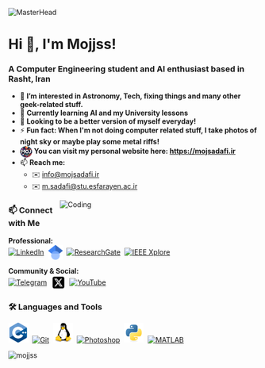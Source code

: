 ![MasterHead](https://github.com/mojjss/mojjss/assets/62790976/7e053f84-caf3-4e75-921b-b40e5d1c49bf)


<h1>Hi 👋, I'm Mojjss!</h1>
<h3>A Computer Engineering student and AI enthusiast based in Rasht, Iran</h3>

- 👀 **I’m interested in Astronomy, Tech, fixing things and many other geek-related stuff.**
- 🌱 **Currently learning AI and my University lessons**
- 💞️ **Looking to be a better version of myself everyday!**
- ⚡ **Fun fact: When I'm not doing computer related stuff, I take photos of night sky or maybe play some metal riffs!**
- <a href="https://moj.sadafi.ir" target="blank"><img align="center" src="https://raw.githubusercontent.com/mojjss/My-first-public-repository/main/_7c290245-7a2e-4b86-bd23-2133f0741a3322%20copy%202.png" alt="the_mojjss" height="24" width="24"  /></a>   **You can visit my personal website here: https://mojsadafi.ir**
- 📫 **Reach me:**  
  - ✉️ info@mojsadafi.ir  
  - ✉️ m.sadafi@stu.esfarayen.ac.ir

 <img align="right" alt="Coding" width="400" src="https://user-images.githubusercontent.com/62790976/211205524-5f538fe4-678b-4fe7-8d7e-94e4f0a2cba4.gif">
    

<h3 align="left">📫 Connect with Me</h3>

<p align="left">
  <strong>Professional:</strong><br/>
  <a href="https://www.linkedin.com/in/mojtaba-sadafi-772161188" target="_blank"><img align="center"  src="https://raw.githubusercontent.com/rahuldkjain/github-profile-readme-generator/master/src/images/icons/Social/linked-in-alt.svg" alt="LinkedIn" width="30" height="30"/></a>&nbsp;
  <a href="https://scholar.google.com/citations?user=3Brv6xMAAAAJ&hl=en" target="_blank"><img align="center"  src="https://raw.githubusercontent.com/mojjss/mojjss/refs/heads/main/Files/pngwing.com.png" alt="Google Scholar" width="30" height="30"/></a>&nbsp;
  <a href="https://www.researchgate.net/profile/Mojtaba-Sadafi-3?ev=hdr_xprf" target="_blank"><img align="center"  src="https://upload.wikimedia.org/wikipedia/commons/thumb/5/5e/ResearchGate_icon_SVG.svg/800px-ResearchGate_icon_SVG.svg.png" alt="ResearchGate" width="30" height="30"/></a>&nbsp;
  <a href="https://ieeexplore.ieee.org/author/454258731158074" target="_blank"><img align="center"  src="https://nimonik.com/wp-content/uploads/bsmq8rbdsnijtp9hbtg5-946x1024.webp" alt="IEEE Xplore" width="37" height="37"/></a>
</p>

<p align="left">
  <strong>Community &amp; Social:</strong><br/>
  <a href="https://t.me/mojjss" target="_blank"><img align="center"  src="https://upload.wikimedia.org/wikipedia/commons/8/82/Telegram_logo.svg" alt="Telegram" width="30" height="30"/></a>&nbsp;
  <a href="https://x.com/the_mojjss" target="_blank"><img align="center"  src="https://raw.githubusercontent.com/mojjss/mojjss/refs/heads/main/Files/587888d9276a97055dbdbf8c0c314f8f.png" alt="X" width="30" height="30"/></a>&nbsp;
  <a href="https://www.youtube.com/channel/UCAo6-TSu7BjE7hbuzoFZW0w" target="_blank"><img align="center"  src="https://raw.githubusercontent.com/rahuldkjain/github-profile-readme-generator/master/src/images/icons/Social/youtube.svg" alt="YouTube" width="30" height="30"/></a>
</p>





<h3 align="left">🛠️ Languages and Tools</h3>
<p align="left">
  <a href="https://www.w3schools.com/cpp/" target="_blank" rel="noreferrer"><img src="https://raw.githubusercontent.com/devicons/devicon/master/icons/cplusplus/cplusplus-original.svg" alt="C++" width="40" height="40"/></a>&nbsp;
  <a href="https://git-scm.com/" target="_blank" rel="noreferrer"><img src="https://www.vectorlogo.zone/logos/git-scm/git-scm-icon.svg" alt="Git" width="40" height="40"/></a>&nbsp;
  <a href="https://www.linux.org/" target="_blank" rel="noreferrer"><img src="https://raw.githubusercontent.com/devicons/devicon/master/icons/linux/linux-original.svg" alt="Linux" width="40" height="40"/></a>&nbsp;
  <a href="https://www.photoshop.com/en" target="_blank" rel="noreferrer"><img src="https://upload.wikimedia.org/wikipedia/commons/a/af/Adobe_Photoshop_CC_icon.svg" alt="Photoshop" width="40" height="40"/></a>&nbsp;
  <a href="https://www.python.org" target="_blank" rel="noreferrer"><img src="https://raw.githubusercontent.com/devicons/devicon/master/icons/python/python-original.svg" alt="Python" width="40" height="40"/></a>&nbsp;
  <a href="https://www.mathworks.com" target="_blank" rel="noreferrer"><img src="https://upload.wikimedia.org/wikipedia/commons/thumb/2/21/Matlab_Logo.png/1144px-Matlab_Logo.png" alt="MATLAB" width="40" height="40"/></a>
</p>



</p>


<p align="left"> <img src="https://komarev.com/ghpvc/?username=mojjss&style=for-the-badge&color=blue&label=Profile%20views" alt="mojjss" /> </p>


<!---
mojjss/mojjss is a ✨ special ✨ repository because its `README.md` (this file) appears on your GitHub profile.
You can click the Preview link to take a look at your changes.
mm

--->

